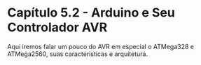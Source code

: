 # Capítulo 5.2 - Arduino e Seu Controlador AVR
Aqui iremos falar um pouco do AVR em especial o ATMega328 e ATMega2560, suas caracteristicas e arquitetura.

